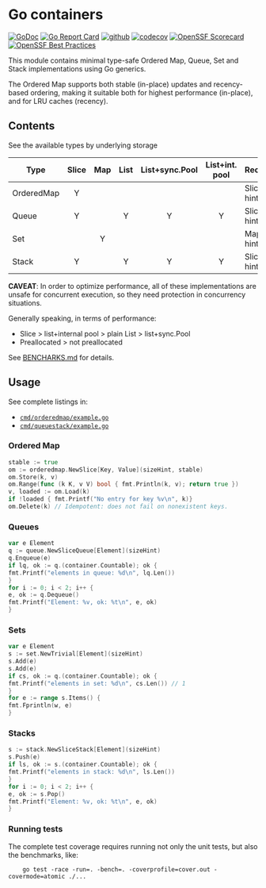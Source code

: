 # Go containers

[![GoDoc](https://pkg.go.dev/badge/github.com/fgm/container)](https://pkg.go.dev/github.com/fgm/container)
[![Go Report Card](https://goreportcard.com/badge/github.com/fgm/container)](https://goreportcard.com/report/github.com/fgm/container)
[![github](https://github.com/fgm/container/actions/workflows/workflow.yml/badge.svg)](https://github.com/fgm/container/actions/workflows/workflow.yml)
[![codecov](https://codecov.io/gh/fgm/container/branch/main/graph/badge.svg?token=8YYX1B720M)](https://codecov.io/gh/fgm/container)
[![OpenSSF Scorecard](https://api.securityscorecards.dev/projects/github.com/fgm/container/badge)](https://securityscorecards.dev/viewer/?uri=github.com/fgm/container)
[![OpenSSF Best Practices](https://www.bestpractices.dev/projects/10245/badge)](https://www.bestpractices.dev/projects/10245)

This module contains minimal type-safe Ordered Map, Queue, Set and Stack implementations
using Go generics.

The Ordered Map supports both stable (in-place) updates and recency-based ordering,
making it suitable both for highest performance (in-place), and for LRU caches (recency).

## Contents

See the available types by underlying storage

| Type       | Slice | Map | List | List+sync.Pool | List+int. pool | Recommended          |
|------------|:-----:|:---:|:----:|:--------------:|:--------------:|----------------------|
| OrderedMap |   Y   |     |      |                |                | Slice with size hint |
| Queue      |   Y   |     |  Y   |       Y        |       Y        | Slice with size hint |
| Set        |       |  Y  |      |                |                | Map with size hint
| Stack      |   Y   |     |  Y   |       Y        |       Y        | Slice with size hint |

**CAVEAT**: In order to optimize performance,
all of these implementations are unsafe for concurrent execution,
so they need protection in concurrency situations.

Generally speaking, in terms of performance:

- Slice > list+internal pool > plain List > list+sync.Pool
- Preallocated > not preallocated

See [BENCHARKS.md](BENCHMARKS.md) for details.

## Usage

See complete listings in:

- [`cmd/orderedmap/example.go`](cmd/orderedmap/example.go)
- [`cmd/queuestack/example.go`](cmd/queuestack/example.go)

### Ordered Map

```go
stable := true
om := orderedmap.NewSlice[Key, Value](sizeHint, stable)
om.Store(k, v)
om.Range(func (k K, v V) bool { fmt.Println(k, v); return true })
v, loaded := om.Load(k)
if !loaded { fmt.Printf("No entry for key %v\n", k)}
om.Delete(k) // Idempotent: does not fail on nonexistent keys.
```

### Queues

```go
var e Element
q := queue.NewSliceQueue[Element](sizeHint)
q.Enqueue(e)
if lq, ok := q.(container.Countable); ok {
fmt.Printf("elements in queue: %d\n", lq.Len())
}
for i := 0; i < 2; i++ {
e, ok := q.Dequeue()
fmt.Printf("Element: %v, ok: %t\n", e, ok)
}
```

### Sets

```go
var e Element
s := set.NewTrivial[Element](sizeHint)
s.Add(e)
s.Add(e)
if cs, ok := q.(container.Countable); ok {
fmt.Printf("elements in set: %d\n", cs.Len()) // 1
}
for e := range s.Items() {
fmt.Fprintln(w, e)
}

```

### Stacks

```go
s := stack.NewSliceStack[Element](sizeHint)
s.Push(e)
if ls, ok := s.(container.Countable); ok {
fmt.Printf("elements in stack: %d\n", ls.Len())
}
for i := 0; i < 2; i++ {
e, ok := s.Pop()
fmt.Printf("Element: %v, ok: %t\n", e, ok)
}
```

### Running tests

The complete test coverage requires running not only the unit tests, but also
the benchmarks, like:

```
    go test -race -run=. -bench=. -coverprofile=cover.out -covermode=atomic ./...
```
